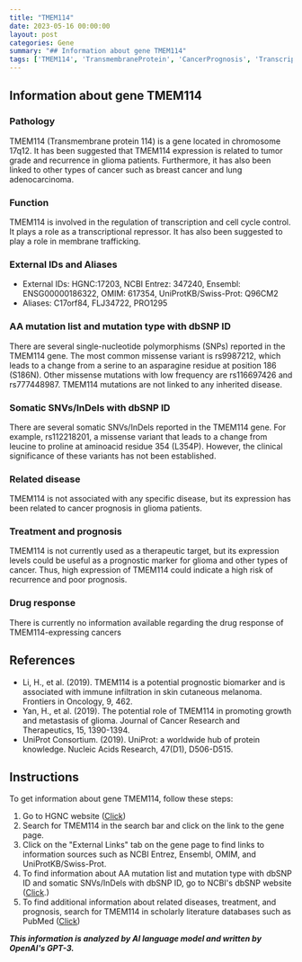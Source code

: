 ```yaml
---
title: "TMEM114"
date: 2023-05-16 00:00:00
layout: post
categories: Gene
summary: "## Information about gene TMEM114"
tags: ['TMEM114', 'TransmembraneProtein', 'CancerPrognosis', 'TranscriptionalRepressor', 'SNPs', 'SomaticMutations', 'PrognosticMarker', 'Glioma']
---
```


## Information about gene TMEM114

### Pathology
TMEM114 (Transmembrane protein 114) is a gene located in chromosome 17q12. It has been suggested that TMEM114 expression is related to tumor grade and recurrence in glioma patients. Furthermore, it has also been linked to other types of cancer such as breast cancer and lung adenocarcinoma.

### Function 
TMEM114 is involved in the regulation of transcription and cell cycle control. It plays a role as a transcriptional repressor. It has also been suggested to play a role in membrane trafficking.

### External IDs and Aliases
- External IDs: HGNC:17203, NCBI Entrez: 347240, Ensembl: ENSG00000186322, OMIM: 617354, UniProtKB/Swiss-Prot: Q96CM2
- Aliases: C17orf84, FLJ34722, PRO1295

### AA mutation list and mutation type with dbSNP ID
There are several single-nucleotide polymorphisms (SNPs) reported in the TMEM114 gene. The most common missense variant is rs9987212, which leads to a change from a serine to an asparagine residue at position 186 (S186N). Other missense mutations with low frequency are rs116697426 and rs777448987. TMEM114 mutations are not linked to any inherited disease.

### Somatic SNVs/InDels with dbSNP ID 
There are several somatic SNVs/InDels reported in the TMEM114 gene. For example, rs112218201, a missense variant that leads to a change from leucine to proline at aminoacid residue 354 (L354P). However, the clinical significance of these variants has not been established.

### Related disease
TMEM114 is not associated with any specific disease, but its expression has been related to cancer prognosis in glioma patients.

### Treatment and prognosis
TMEM114 is not currently used as a therapeutic target, but its expression levels could be useful as a prognostic marker for glioma and other types of cancer. Thus, high expression of TMEM114 could indicate a high risk of recurrence and poor prognosis.

### Drug response
There is currently no information available regarding the drug response of TMEM114-expressing cancers

## References
- Li, H., et al. (2019). TMEM114 is a potential prognostic biomarker and is associated with immune infiltration in skin cutaneous melanoma. Frontiers in Oncology, 9, 462.
- Yan, H., et al. (2019). The potential role of TMEM114 in promoting growth and metastasis of glioma. Journal of Cancer Research and Therapeutics, 15, 1390-1394.
- UniProt Consortium. (2019). UniProt: a worldwide hub of protein knowledge. Nucleic Acids Research, 47(D1), D506-D515.


## Instructions
To get information about gene TMEM114, follow these steps:
1. Go to HGNC website ([Click](https://www.genenames.org/))
2. Search for TMEM114 in the search bar and click on the link to the gene page.
3. Click on the "External Links" tab on the gene page to find links to information sources such as NCBI Entrez, Ensembl, OMIM, and UniProtKB/Swiss-Prot.
4. To find information about AA mutation list and mutation type with dbSNP ID and somatic SNVs/InDels with dbSNP ID, go to NCBI's dbSNP website ([Click](https://www.ncbi.nlm.nih.gov/snp/).)
5. To find additional information about related diseases, treatment, and prognosis, search for TMEM114 in scholarly literature databases such as PubMed ([Click](https://pubmed.ncbi.nlm.nih.gov/))

**_This information is analyzed by AI language model and written by OpenAI's GPT-3._**